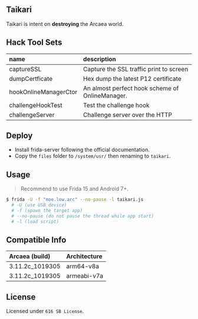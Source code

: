 ## Taikari
Taikari is intent on **destroying** the Arcaea world.

## Hack Tool Sets
| name | description |
| :--- | :---------- |
| captureSSL     | Capture the SSL traffic print to screen |
| dumpCertficate | Hex dump the latest P12 certificate |
| hookOnlineManagerCtor | An almost perfect hook scheme of OnlineManager. |
| challengeHookTest | Test the challenge hook |
| challengeServer | Challenge server over the HTTP |

## Deploy
 - Install frida-server following the official documentation.
 - Copy the `files` folder to `/system/usr/` then renaming to `taikari`.

## Usage
> Recommend to use Frida 15 and Android 7+.
```bash
$ frida -U -f "moe.low.arc" --no-pause -l taikari.js
  # -U (use USB device)
  # -f (spawn the target app)
  # --no-pause (do not pause the thread while app start)
  # -l (load script)
```

## Compatible Info
|  Arcaea (build) |  Architecture      |
| :-------------- | :----------------- |
| 3.11.2c_1019305 | arm64-v8a          |
| 3.11.2c_1019305 | armeabi-v7a        |


## License
Licensed under `616 SB License`.
